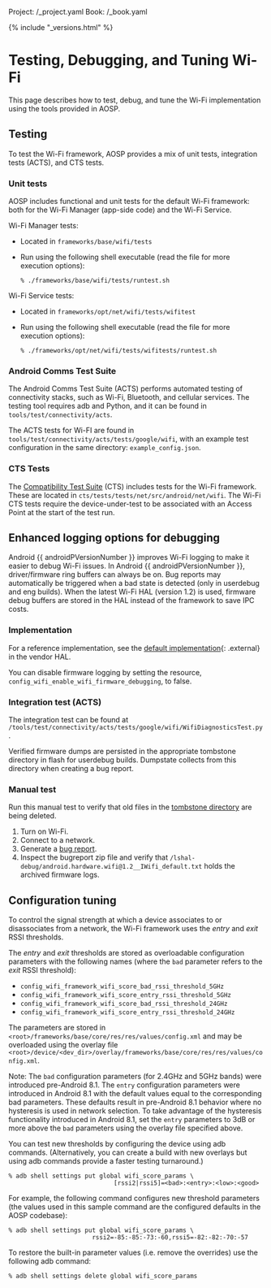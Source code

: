Project: /_project.yaml
Book: /_book.yaml

{% include "_versions.html" %}

<!--
  Copyright 2018 The Android Open Source Project

  Licensed under the Apache License, Version 2.0 (the "License");
  you may not use this file except in compliance with the License.
  You may obtain a copy of the License at

      http://www.apache.org/licenses/LICENSE-2.0

  Unless required by applicable law or agreed to in writing, software
  distributed under the License is distributed on an "AS IS" BASIS,
  WITHOUT WARRANTIES OR CONDITIONS OF ANY KIND, either express or implied.
  See the License for the specific language governing permissions and
  limitations under the License.
-->

# Testing, Debugging, and Tuning Wi-Fi

This page describes how to test, debug, and tune the Wi-Fi implementation using the
tools provided in AOSP.

## Testing

To test the Wi-Fi framework, AOSP provides a mix of unit tests, integration
tests (ACTS), and CTS tests.

### Unit tests

AOSP includes functional and unit tests for the default Wi-Fi framework: both
for the Wi-Fi Manager (app-side code) and the Wi-Fi Service.

Wi-Fi Manager tests:

+   Located in `frameworks/base/wifi/tests`
+   Run using the following shell executable (read the file for more execution
    options):

    ```
    % ./frameworks/base/wifi/tests/runtest.sh
    ```

Wi-Fi Service tests:

+   Located in `frameworks/opt/net/wifi/tests/wifitest`
+   Run using the following shell executable (read the file for more execution
    options):

    ```
    % ./frameworks/opt/net/wifi/tests/wifitests/runtest.sh
    ```

### Android Comms Test Suite

The Android Comms Test Suite (ACTS) performs automated testing of connectivity
stacks, such as Wi-Fi, Bluetooth, and cellular services. The testing tool
requires adb and Python, and it can be found in `tools/test/connectivity/acts`.

The ACTS tests for Wi-FI are found in
`tools/test/connectivity/acts/tests/google/wifi`, with an example test
configuration in the same directory: `example_config.json`.

### CTS Tests

The [Compatibility Test Suite](/compatibility/cts/) (CTS) includes tests for the
Wi-Fi framework. These are located in
`cts/tests/tests/net/src/android/net/wifi`. The Wi-Fi CTS tests require the
device-under-test to be associated with an Access Point at the start of the test
run.

## Enhanced logging options for debugging

Android {{ androidPVersionNumber }} improves Wi-Fi logging to make it easier to
debug Wi-Fi issues. In Android {{ androidPVersionNumber }}, driver/firmware ring
buffers can always be on. Bug reports may automatically be triggered when a bad
state is detected (only in userdebug and eng builds). When the latest Wi-Fi HAL
(version 1.2) is used, firmware debug buffers are stored in the HAL instead of
the framework to save IPC costs.

### Implementation

For a reference implementation, see the
[default implementation](https://android.googlesource.com/platform/hardware/interfaces/+/master/wifi/1.2/default/wifi_chip.cpp){: .external}
in the vendor HAL.

You can disable firmware logging by setting the resource,
`config_wifi_enable_wifi_firmware_debugging`, to false.

### Integration test (ACTS)

The integration test can be found at
`/tools/test/connectivity/acts/tests/google/wifi/WifiDiagnosticsTest.py`.

Verified firmware dumps are persisted in the appropriate tombstone directory in
flash for userdebug builds. Dumpstate collects from this directory when creating
a bug report.

### Manual test

Run this manual test to verify that old files in the
[tombstone directory](/devices/tech/debug/#debuggerd) are being deleted.

1.  Turn on Wi-Fi.
1.  Connect to a network.
1.  Generate a [bug report](/setup/contribute/read-bug-reports).
1.  Inspect the bugreport zip file and verify that
    `/lshal-debug/android.hardware.wifi@1.2__IWifi_default.txt` holds the
    archived firmware logs.

## Configuration tuning

To control the signal strength at which a device associates to or
disassociates from a network, the Wi-Fi framework uses the *entry* and *exit*
RSSI thresholds.

The *entry* and *exit* thresholds are stored as overloadable configuration
parameters with the following names (where the `bad` parameter refers to the
*exit* RSSI threshold):

*   `config_wifi_framework_wifi_score_bad_rssi_threshold_5GHz`
*   `config_wifi_framework_wifi_score_entry_rssi_threshold_5GHz`
*   `config_wifi_framework_wifi_score_bad_rssi_threshold_24GHz`
*   `config_wifi_framework_wifi_score_entry_rssi_threshold_24GHz`

The parameters are stored in
`<root>/frameworks/base/core/res/res/values/config.xml` and may be overloaded
using the overlay file
`<root>/device/<dev_dir>/overlay/frameworks/base/core/res/res/values/config.xml`.

Note: The `bad` configuration parameters (for 2.4GHz and 5GHz bands) were
introduced pre-Android 8.1. The `entry` configuration parameters were introduced
in Android 8.1 with the default values equal to the corresponding bad
parameters. These defaults result in pre-Android 8.1 behavior where no
hysteresis is used in network selection. To take advantage of the hysteresis
functionality introduced in Android 8.1, set the `entry` parameters to 3dB or
more above the `bad` parameters using the overlay file specified above.

You can test new thresholds by configuring the device using adb commands.
(Alternatively, you can create a build with new overlays but using adb commands
provide a faster testing turnaround.)

```
% adb shell settings put global wifi_score_params \
                             [rssi2|rssi5]=<bad>:<entry>:<low>:<good>
```

For example, the following command configures new threshold parameters (the
values used in this sample command are the configured defaults in the AOSP
codebase):

```
% adb shell settings put global wifi_score_params \
                       rssi2=-85:-85:-73:-60,rssi5=-82:-82:-70:-57
```

To restore the built-in parameter values (i.e. remove the overrides) use the
following adb command:

```
% adb shell settings delete global wifi_score_params
```
